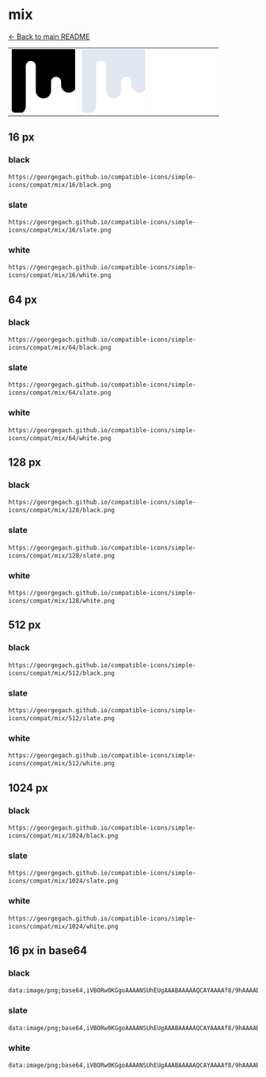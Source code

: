 # mix

[← Back to main README](../../README.md)

<table><tr>
  <td><img src="./128/black.png" width="128" alt="mix black icon" /></td>
  <td><img src="./128/slate.png" width="128" alt="mix slate icon" /></td>
  <td><img src="./128/white.png" width="128" alt="mix white icon" /></td>
</tr></table>

## 16 px

### black
```
https://georgegach.github.io/compatible-icons/simple-icons/compat/mix/16/black.png
```

### slate
```
https://georgegach.github.io/compatible-icons/simple-icons/compat/mix/16/slate.png
```

### white
```
https://georgegach.github.io/compatible-icons/simple-icons/compat/mix/16/white.png
```

## 64 px

### black
```
https://georgegach.github.io/compatible-icons/simple-icons/compat/mix/64/black.png
```

### slate
```
https://georgegach.github.io/compatible-icons/simple-icons/compat/mix/64/slate.png
```

### white
```
https://georgegach.github.io/compatible-icons/simple-icons/compat/mix/64/white.png
```

## 128 px

### black
```
https://georgegach.github.io/compatible-icons/simple-icons/compat/mix/128/black.png
```

### slate
```
https://georgegach.github.io/compatible-icons/simple-icons/compat/mix/128/slate.png
```

### white
```
https://georgegach.github.io/compatible-icons/simple-icons/compat/mix/128/white.png
```

## 512 px

### black
```
https://georgegach.github.io/compatible-icons/simple-icons/compat/mix/512/black.png
```

### slate
```
https://georgegach.github.io/compatible-icons/simple-icons/compat/mix/512/slate.png
```

### white
```
https://georgegach.github.io/compatible-icons/simple-icons/compat/mix/512/white.png
```

## 1024 px

### black
```
https://georgegach.github.io/compatible-icons/simple-icons/compat/mix/1024/black.png
```

### slate
```
https://georgegach.github.io/compatible-icons/simple-icons/compat/mix/1024/slate.png
```

### white
```
https://georgegach.github.io/compatible-icons/simple-icons/compat/mix/1024/white.png
```

## 16 px in base64

### black
```
data:image/png;base64,iVBORw0KGgoAAAANSUhEUgAAABAAAAAQCAYAAAAf8/9hAAAABmJLR0QA/wD/AP+gvaeTAAAAuklEQVQ4jaXRMWoCQRTG8Z/iBWyDN9BDaJ+UFrmTl/AKKewtU2gpaJEmpDAKWhgCAXdT7Arj4kyy6wcP3pv3vj8zb1rI3aH2PeZbgAwf2NeB5EGs0MUjPiu9WFwV0wD89h9A9Ql5JI+qzhJ3iv1kTQBbjDHApgnghDmOWDYBhNrgXOaHTmIwi+QTDNHDPAVY4EHxG6/B+RdGlyIFeMZTed1ZbCgFyPGS6KNY4k9Qn/4y3NIa33hHv675FwGoPR3gnpf8AAAAAElFTkSuQmCC
```

### slate
```
data:image/png;base64,iVBORw0KGgoAAAANSUhEUgAAABAAAAAQCAYAAAAf8/9hAAAABmJLR0QA/wD/AP+gvaeTAAAA8ElEQVQ4jaWSsUoDURBFz30I20W3EFZNCPb6D/oBlhaW/o+9/yFin1JEe1OJGjAoJGAEE9h3LWLCBvIgm0w3w9zDncvo9WNoNqiwiXgJwBHck/S1FsDo2WMdK+hS8FnfgfTQbu8MmruNW8OoNkAxVgNdKdxFByGd6fQk9yRiGpCW97HPy4yjaLprADxq7eWdwzwfCp7WAFRQchcop8Y02EpuiliJcX535vHVxNkJQU3ZnTQg8gjeR7LR/WxcFMUPcDrrk4BWsX3x1v8+C3Z5UDTuUntJgCQDN0mH/xWAyVy04vctAswL5hfxHmO4rgv4A2orUCoKM3j1AAAAAElFTkSuQmCC
```

### white
```
data:image/png;base64,iVBORw0KGgoAAAANSUhEUgAAABAAAAAQCAYAAAAf8/9hAAAABmJLR0QA/wD/AP+gvaeTAAAAuElEQVQ4jaWSMQrCQBBF3xdPId5AvYMewNLC0vt4GhF7SxHtTSsWohALRRDMt0gCEcyi66/+LDNvlpmRbfOHGv8UfwJkwAE4xwJ2QA+YAKcYwFpSKmkOXGMArvFfA0I6kc8niwEcgRHQBZIYwFXSUtIF2MYAqkqAZ+HTZiAxq/FToA+0gWUIsAFa5NtYlY+SbsCgjEOAMTAsvruoS6oFSDIwCzQA8iE+KvFX1/cm2zvbd9t7251f61/izTZUnY5JtAAAAABJRU5ErkJggg==
```

